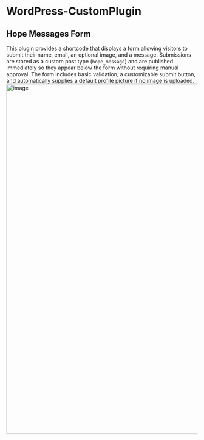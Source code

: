 # WordPress-CustomPlugin
## Hope Messages Form

This plugin provides a shortcode that displays a form allowing visitors to submit their name, email, an optional image, and a message. Submissions are stored as a custom post type (`hope_message`) and are published immediately so they appear below the form without requiring manual approval. The form includes basic validation, a customizable submit button, and automatically supplies a default profile picture if no image is uploaded.
<img width="1117" height="919" alt="image" src="https://github.com/user-attachments/assets/d4a3cecf-a6b2-4857-9769-57dd3a1f4b71" />
